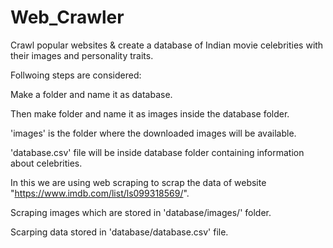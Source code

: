 # Web_Crawler
Crawl popular websites &amp; create a database of Indian movie celebrities with their images and personality traits.

Follwoing steps are considered:

  Make a folder and name it as database.

  Then make folder and name it as images inside the database folder.

  'images' is the folder where the downloaded images will be available.

  'database.csv' file will be inside database folder containing information about celebrities.

  In this we are using web scraping to scrap the data of website "https://www.imdb.com/list/ls099318569/".

  Scraping images which are stored in 'database/images/' folder.

  Scarping data stored in 'database/database.csv' file.

